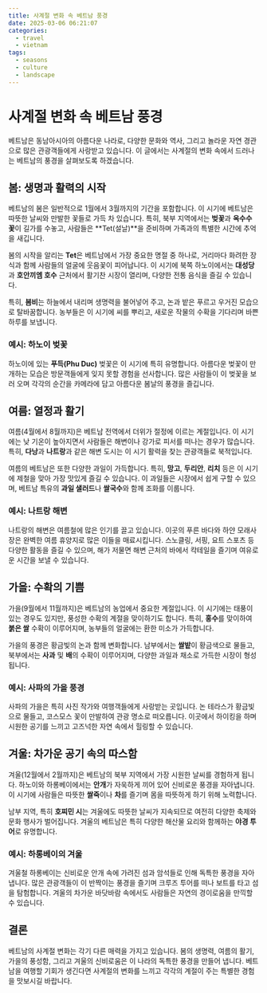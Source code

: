 ```yaml
---
title: 사계절 변화 속 베트남 풍경
date: 2025-03-06 06:21:07
categories:
  - travel
  - vietnam
tags:
  - seasons
  - culture
  - landscape
---
```


# 사계절 변화 속 베트남 풍경

베트남은 동남아시아의 아름다운 나라로, 다양한 문화와 역사, 그리고 놀라운 자연 경관으로 많은 관광객들에게 사랑받고 있습니다. 이 글에서는 사계절의 변화 속에서 드러나는 베트남의 풍경을 살펴보도록 하겠습니다. 

## 봄: 생명과 활력의 시작

베트남의 봄은 일반적으로 1월에서 3월까지의 기간을 포함합니다. 이 시기에 베트남은 따뜻한 날씨와 만발한 꽃들로 가득 차 있습니다. 특히, 북부 지역에서는 **벚꽃**과 **옥수수 꽃**이 길가를 수놓고, 사람들은 **Tet(설날)**을 준비하며 가족과의 특별한 시간에 추억을 새깁니다.

봄의 시작을 알리는 **Tet**은 베트남에서 가장 중요한 명절 중 하나로, 거리마다 화려한 장식과 함께 사람들의 얼굴에 웃음꽃이 피어납니다. 이 시기에 북쪽 하노이에서는 **대성당**과 **호안끼엠 호수** 근처에서 활기찬 시장이 열리며, 다양한 전통 음식을 즐길 수 있습니다.

특히, **봄비**는 하늘에서 내리며 생명력을 불어넣어 주고, 논과 밭은 푸르고 우거진 모습으로 탈바꿈합니다. 농부들은 이 시기에 씨를 뿌리고, 새로운 작물의 수확을 기다리며 바쁜 하루를 보냅니다.

### 예시: 하노이 벚꽃

하노이에 있는 **푸득(Phu Duc)** 벚꽃은 이 시기에 특히 유명합니다. 아름다운 벚꽃이 만개하는 모습은 방문객들에게 잊지 못할 경험을 선사합니다. 많은 사람들이 이 벚꽃을 보러 오며 각각의 순간을 카메라에 담고 아름다운 봄날의 풍경을 즐깁니다.

## 여름: 열정과 활기

여름(4월에서 8월까지)은 베트남 전역에서 더위가 절정에 이르는 계절입니다. 이 시기에는 낮 기온이 높아지면서 사람들은 해변이나 강가로 피서를 떠나는 경우가 많습니다. 특히, **다낭**과 **나트랑**과 같은 해변 도시는 이 시기 활력을 찾는 관광객들로 북적입니다.

여름의 베트남은 또한 다양한 과일이 가득합니다. 특히, **망고**, **두리안**, **리치** 등은 이 시기에 제철을 맞아 가장 맛있게 즐길 수 있습니다. 이 과일들은 시장에서 쉽게 구할 수 있으며, 베트남 특유의 **과일 샐러드**나 **쌀국수**와 함께 조화를 이룹니다.

### 예시: 나트랑 해변

나트랑의 해변은 여름철에 많은 인기를 끌고 있습니다. 이곳의 푸른 바다와 하얀 모래사장은 완벽한 여름 휴양지로 많은 이들을 매료시킵니다. 스노클링, 서핑, 요트 스포츠 등 다양한 활동을 즐길 수 있으며, 해가 저물면 해변 근처의 바에서 칵테일을 즐기며 여유로운 시간을 보낼 수 있습니다.

## 가을: 수확의 기쁨

가을(9월에서 11월까지)은 베트남의 농업에서 중요한 계절입니다. 이 시기에는 태풍이 있는 경우도 있지만, 풍성한 수확의 계절을 맞이하기도 합니다. 특히, **홍수**를 맞이하여 **붉은 쌀** 수확이 이루어지며, 농부들의 얼굴에는 환한 미소가 가득합니다.

가을의 풍경은 황금빛의 논과 함께 변화합니다. 남부에서는 **쌀밭**이 황금색으로 물들고, 북부에서는 **사과** 및 **배**의 수확이 이루어지며, 다양한 과일과 채소로 가득한 시장이 형성됩니다. 

### 예시: 사파의 가을 풍경

사파의 가을은 특히 사진 작가와 여행객들에게 사랑받는 곳입니다. 논 테라스가 황금빛으로 물들고, 코스모스 꽃이 만발하여 관광 명소로 떠오릅니다. 이곳에서 하이킹을 하며 시원한 공기를 느끼고 고즈넉한 자연 속에서 힐링할 수 있습니다.

## 겨울: 차가운 공기 속의 따스함

겨울(12월에서 2월까지)은 베트남의 북부 지역에서 가장 시원한 날씨를 경험하게 됩니다. 하노이와 하롱베이에서는 **안개**가 자욱하게 끼어 있어 신비로운 풍경을 자아냅니다. 이 시기에 사람들은 따뜻한 **쌀죽**이나 **차**를 즐기며 몸을 따뜻하게 하기 위해 노력합니다. 

남부 지역, 특히 **호찌민 시**는 겨울에도 따뜻한 날씨가 지속되므로 여전히 다양한 축제와 문화 행사가 벌어집니다. 겨울의 베트남은 특히 다양한 해산물 요리와 함께하는 **야경 투어**로 유명합니다.  

### 예시: 하롱베이의 겨울

겨울철 하롱베이는 신비로운 안개 속에 가려진 섬과 암석들로 인해 독특한 풍경을 자아냅니다. 많은 관광객들이 이 반짝이는 풍경을 즐기며 크루즈 투어를 떠나 보트를 타고 섬을 탐험합니다. 겨울의 차가운 바닷바람 속에서도 사람들은 자연의 경이로움을 만끽할 수 있습니다.

## 결론

베트남의 사계절 변화는 각기 다른 매력을 가지고 있습니다. 봄의 생명력, 여름의 활기, 가을의 풍성함, 그리고 겨울의 신비로움은 이 나라의 독특한 풍경을 만들어 냅니다. 베트남을 여행할 기회가 생긴다면 사계절의 변화를 느끼고 각각의 계절이 주는 특별한 경험을 맛보시길 바랍니다.